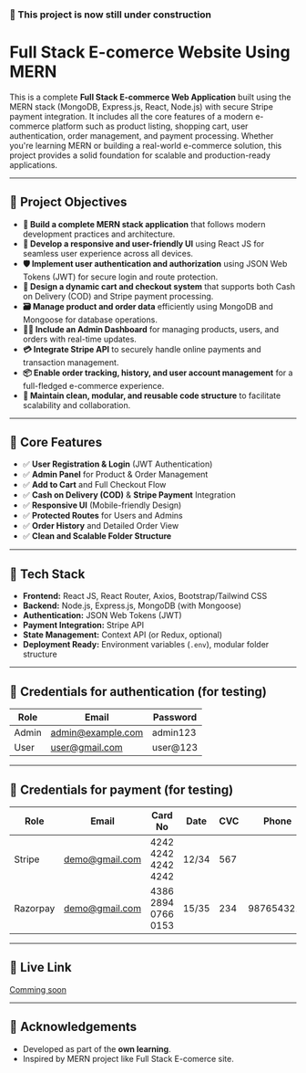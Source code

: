 ### 👷 This project  is now  still  under construction

# Full Stack E-comerce Website Using MERN 


This is a complete **Full Stack E-commerce Web Application** built using the MERN stack (MongoDB, Express.js, React, Node.js) with secure Stripe payment integration. It includes all the core features of a modern e-commerce platform such as product listing, shopping cart, user authentication, order management, and payment processing. Whether you're learning MERN or building a real-world e-commerce solution, this project provides a solid foundation for scalable and production-ready applications.

---

## 🎯 Project Objectives

- **🔧 Build a complete MERN stack application** that follows modern development practices and architecture.
- **🎨 Develop a responsive and user-friendly UI** using React JS for seamless user experience across all devices.
- **🛡️ Implement user authentication and authorization** using JSON Web Tokens (JWT) for secure login and route protection.
- **🛒 Design a dynamic cart and checkout system** that supports both Cash on Delivery (COD) and Stripe payment processing.
- **🗃️ Manage product and order data** efficiently using MongoDB and Mongoose for database operations.
- **🧑‍💼 Include an Admin Dashboard** for managing products, users, and orders with real-time updates.
- **💳 Integrate Stripe API** to securely handle online payments and transaction management.
- **📦 Enable order tracking, history, and user account management** for a full-fledged e-commerce experience.
- **📁 Maintain clean, modular, and reusable code structure** to facilitate scalability and collaboration.

---


## 🚀 Core Features

- ✅ **User Registration & Login** (JWT Authentication)
- ✅ **Admin Panel** for Product & Order Management
- ✅ **Add to Cart** and Full Checkout Flow
- ✅ **Cash on Delivery (COD)** & **Stripe Payment** Integration
- ✅ **Responsive UI** (Mobile-friendly Design)
- ✅ **Protected Routes** for Users and Admins
- ✅ **Order History** and Detailed Order View
- ✅ **Clean and Scalable Folder Structure**

---

## 🧰 Tech Stack

- **Frontend:** React JS, React Router, Axios, Bootstrap/Tailwind CSS  
- **Backend:** Node.js, Express.js, MongoDB (with Mongoose)  
- **Authentication:** JSON Web Tokens (JWT)  
- **Payment Integration:** Stripe API  
- **State Management:** Context API (or Redux, optional)  
- **Deployment Ready:** Environment variables (`.env`), modular folder structure

---


## 🔐 Credentials for authentication (for testing)

| Role       | Email                 | Password  |
| ---------- | --------------------- | ----------|
| Admin      | admin@example.com     | admin123  |
| User       | user@gmail.com        | user@123  |



---


## 🔑 Credentials for payment (for testing)

| Role         | Email                 | Card No             | Date  | CVC | Phone     |
| -------------| --------------------- | --------------------|-------|-----|-----------|
| Stripe       | demo@gmail.com        | 4242 4242 4242 4242 | 12/34 | 567 |           |
| Razorpay     | demo@gmail.com        | 4386 2894 0766 0153 | 15/35 | 234 |9876543210 |



---

## 🔗 Live Link

[Comming soon](#)

---

## 🙌 Acknowledgements

- Developed as part of the **own learning**.
- Inspired by MERN project like Full Stack E-comerce site.